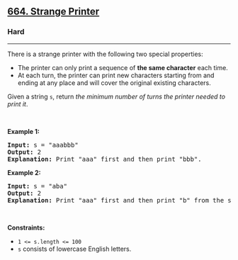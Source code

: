 <h2><a href="https://leetcode.com/problems/strange-printer/">664. Strange Printer</a></h2><h3>Hard</h3><hr><div><p>There is a strange printer with the following two special properties:</p>

<ul>
	<li>The printer can only print a sequence of <strong>the same character</strong> each time.</li>
	<li>At each turn, the printer can print new characters starting from and ending at any place and will cover the original existing characters.</li>
</ul>

<p>Given a string <code>s</code>, return <em>the minimum number of turns the printer needed to print it</em>.</p>

<p>&nbsp;</p>
<p><strong class="example">Example 1:</strong></p>

<pre style="position: relative;"><strong>Input:</strong> s = "aaabbb"
<strong>Output:</strong> 2
<strong>Explanation:</strong> Print "aaa" first and then print "bbb".
<div class="open_grepper_editor" title="Edit &amp; Save To Grepper"></div></pre>

<p><strong class="example">Example 2:</strong></p>

<pre style="position: relative;"><strong>Input:</strong> s = "aba"
<strong>Output:</strong> 2
<strong>Explanation:</strong> Print "aaa" first and then print "b" from the second place of the string, which will cover the existing character 'a'.
<div class="open_grepper_editor" title="Edit &amp; Save To Grepper"></div></pre>

<p>&nbsp;</p>
<p><strong>Constraints:</strong></p>

<ul>
	<li><code>1 &lt;= s.length &lt;= 100</code></li>
	<li><code>s</code> consists of lowercase English letters.</li>
</ul>
</div>